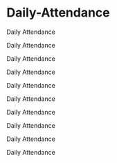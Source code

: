 # Daily-Attendance
Daily Attendance

Daily Attendance

Daily Attendance

Daily Attendance

Daily Attendance

Daily Attendance

Daily Attendance

Daily Attendance

Daily Attendance


Daily Attendance
